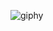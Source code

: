 <!---
Skylerjkinney/Skylerjkinney is a ✨ special ✨ repository because its `README.md` (this file) appears on your GitHub profile.
You can click the Preview link to take a look at your changes.
--->
![giphy](https://github.com/Skylerjkinney/Skylerjkinney/assets/145502796/5bd26534-9fab-474b-9f3a-6e59ab88a31b)
